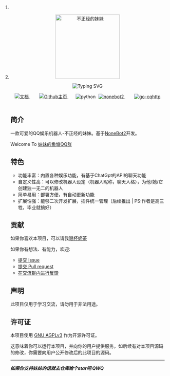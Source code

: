 1. 

2. <p align="center">
     <a href="https://nonebot.dev/"><img src="https://raw.githubusercontent.com/itsevin/sister_bot/main/logo.png" width="200" height="200" alt="不正经的妹妹"></a>
   </p>


   <div align="center">
   <img src="https://readme-typing-svg.demolab.com?font=Fira+Code&size=25&duration=3000&pause=1000&color=FDE6E0&center=true&vCenter=true&width=435&lines=✨ 不正经的妹妹;一款可爱的QQ娱乐机器人 😘" alt="Typing SVG" />
   </div>


   <p align="center">


   <p align="center">
   	<!-- 文档 -->
   	<a style="margin-inline:5px" target="_blank" href="https://bot.sevin.cn">
   		<img src="https://img.shields.io/badge/文档-Docs-FDE6E0?style=flat&logo=Blogger" title="文档">
   	</a>&emsp;
       <!-- GitHub主页 -->
   	<a style="margin-inline:5px" target="_blank" href="https://github.com/itsevin/sister_bot">
   		<img src="https://img.shields.io/badge/GitHub-Home-blue?style=flat&logo=GitHub" title="Github主页">
   	</a>&emsp;
   	<!-- py版本 -->
   	<img src="https://img.shields.io/badge/python-3.10+-blue" alt="python">
       <!-- nonebot版本 -->
       <a style="margin-inline:5px" target="_blank" href="https://github.com/nonebot/nonebot2">
   		<img src="https://img.shields.io/badge/Nonebot2-latest-blue" title="nonebot2">
   	</a>&emsp;
       <!-- go-cqhttp版本 -->
       <a style="margin-inline:5px" target="_blank" href="https://github.com/Mrs4s/go-cqhttp">
   		<img src="https://img.shields.io/badge/gocqhttp-latest-blue" title="go-cqhttp">
   	</a>&emsp;
   </p>


   ## 简介

   一款可爱的QQ娱乐机器人-不正经的妹妹。基于[NoneBot2](https://v2.nonebot.dev/)开发。

   Welcome To [妹妹的鱼塘QQ群](http://qm.qq.com/cgi-bin/qm/qr?_wv=1027&k=uj1afk31D3I86Ec1hJr-5Jy9nW3k6lZD&authKey=Dnihmo06yA%2B%2FCAdcym0nWZvqjDrUXux%2FSiuKb3HFJJjiZC%2FTJA3Ptzy12414Abgi&noverify=0&group_code=651708965)

   ## 特色

   - 功能丰富：内置各种娱乐功能，有基于ChatGpt的API的聊天功能
   - 自定义性高：可以修改机器人设定（机器人昵称，聊天人格），为他/她/它创建独一无二的机器人
   - 简单易用：部署方便，有自动更新功能
   - 扩展性强：能够二次开发扩展，插件统一管理（后续推出 | PS:作者是高三牲，毕业就搞好）

   ## 贡献

   如果你喜欢本项目，可以请我[喝杯奶茶](https://afdian.net/a/itsevin)

   如果你有想法、有能力，欢迎:

   - [提交 Issue](https://github.com/itsevin/sister_bot/issues)
   - [提交 Pull request](https://github.com/itsevin/sister_bot/pulls)
   - [在交流群内进行反馈](http://qm.qq.com/cgi-bin/qm/qr?_wv=1027&k=uj1afk31D3I86Ec1hJr-5Jy9nW3k6lZD&authKey=Dnihmo06yA%2B%2FCAdcym0nWZvqjDrUXux%2FSiuKb3HFJJjiZC%2FTJA3Ptzy12414Abgi&noverify=0&group_code=651708965)

   ## 声明

   此项目仅用于学习交流，请勿用于非法用途。

   ## 许可证

   本项目使用 [GNU AGPLv3](https://choosealicense.com/licenses/agpl-3.0/) 作为开源许可证。

   这意味着你可以运行本项目，并向你的用户提供服务，如后续有对本项目源码的修改，你需要向用户公开修改后的此项目的源码。

   ---

   ***如果你支持妹妹的话就去仓库给个star吧 QWQ***